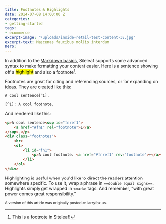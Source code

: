 ```yaml
---
title: Footnotes & Highlights
date: 2014-07-08 14:00:00 Z
categories:
- getting-started
tags:
- ecommerce
excerpt-image: "/uploads/inside-retail-test-content-32.jpg"
excerpt-text: Maecenas faucibus mollis interdum
hero: 
---
```


In addition to the [Markdown basics](http://daringfireball.net/projects/markdown/syntax), Siteleaf supports some advanced syntax to make formatting your content easier. Here is a sentence showing off a <mark>highlight</mark> and also a footnote[^1]. 

[^1]: This is a footnote in Siteleaf!

Footnotes are great for citing and referencing sources, or for expanding on ideas. They are created like this:

~~~
A cool sentence[^1].

[﻿^1]: A cool footnote.
~~~


And rendered like this:

~~~html
<p>A cool sentence<sup id="fnref1">
    <a href="#fn1" rel="footnote">1</a>
</sup>.</p>
<div class="footnotes">
    <hr>
    <ol>
        <li id="fn1">
            <p>A cool footnote. <a href="#fnref1" rev="footnote">↩</a></p>
        </li>
    </ol>
</div>
~~~

Highlighting is useful when you'd like to direct the readers attention somewhere specific. To use it, wrap a phrase in `==double equal signs==`. Highlights simply get wrapped in `<mark>` tags. And remember, “with great power comes great responsibility.”

<small>A version of this article was originally posted on larryfox.us.</small>
